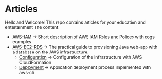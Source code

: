 # Articles

Hello and Welcome!
This repo contains articles for your education and entertainment
The content:
* [AWS-IAM](AWS-IAM/README.md) -> Short description of AWS IAM Roles and Polices with dogs examples
* [AWS-EC2-RDS](AWS-EC2-RDS/README.md) -> The practical guide to provisioning Java web-app with a database on the AWS infrastructure.
  * [Configuration](AWS-EC2-RDS/CONFIGURATION.md) -> Configuration of the infrastructure with AWS CloudFormation
  * [Deployment](AWS-EC2-RDS/DEPLOY.md) -> Application deployment process implemented with aws-cli